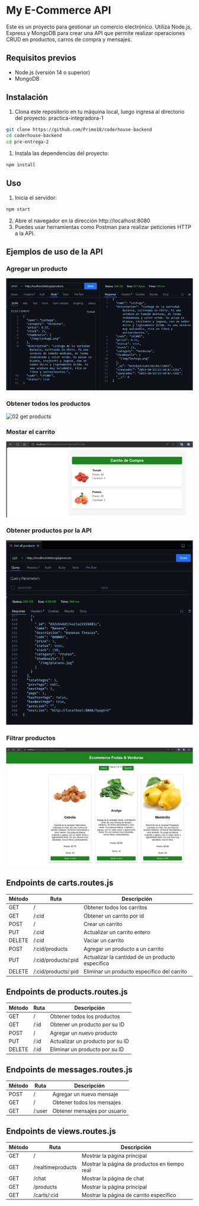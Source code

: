 # My E-Commerce API

Este es un proyecto para gestionar un comercio electrónico. Utiliza Node.js, Express y MongoDB para crear una API que permite realizar operaciones CRUD en productos, carros de compra y mensajes.

## Requisitos previos

- Node.js (versión 14 o superior)
- MongoDB

## Instalación

1. Clona este repositorio en tu máquina local, luego ingresa al directorio del proyecto: practica-integradora-1

```bash
git clone https://github.com/Primo18/coderhouse-backend
cd coderhouse-backend
cd pre-entrega-2
```

1. Instala las dependencias del proyecto:

```bash
npm install
```

## Uso

1. Inicia el servidor:

```bash
npm start
```

2. Abre el navegador en la dirección http://localhost:8080
3. Puedes usar herramientas como Postman para realizar peticiones HTTP a la API.

## Ejemplos de uso de la API 

### Agregar un producto
![01  add product](img/01.%20add%20product.png)
### Obtener todos los productos
![02  get products](img/02.%20get%20products.png)
### Mostar el carrito
![03  cart](img/03.%20cart.png)
### Obtener productos por la API
![04  products API](img/04.%20products%20API.png)
### Filtrar productos 
![05  filtro productos](img/05.%20filtro%20productos.png)


## Endpoints de carts.routes.js

| Método | Ruta                | Descripción                                      |
| ------ | ------------------- | ------------------------------------------------ |
| GET    | /                   | Obtener todos los carritos                       |
| GET    | /:cid               | Obtener un carrito por id                        |
| POST   | /                   | Crear un carrito                                 |
| PUT    | /:cid               | Actualizar un carrito entero                     |
| DELETE | /:cid               | Vaciar un carrito                                |
| POST   | /:cid/products      | Agregar un producto a un carrito                 |
| PUT    | /:cid/products/:pid | Actualizar la cantidad de un producto específico |
| DELETE | /:cid/products/:pid | Eliminar un producto específico del carrito      |

## Endpoints de products.routes.js

| Método | Ruta | Descripción                      |
| ------ | ---- | -------------------------------- |
| GET    | /    | Obtener todos los productos      |
| GET    | /:id | Obtener un producto por su ID    |
| POST   | /    | Agregar un nuevo producto        |
| PUT    | /:id | Actualizar un producto por su ID |
| DELETE | /:id | Eliminar un producto por su ID   |

## Endpoints de messages.routes.js

| Método | Ruta   | Descripción                  |
| ------ | ------ | ---------------------------- |
| POST   | /      | Agregar un nuevo mensaje     |
| GET    | /      | Obtener todos los mensajes   |
| GET    | /:user | Obtener mensajes por usuario |


## Endpoints de views.routes.js

| Método | Ruta              | Descripción                                   |
| ------ | ----------------- | --------------------------------------------- |
| GET    | /                 | Mostrar la página principal                   |
| GET    | /realtimeproducts | Mostrar la página de productos en tiempo real |
| GET    | /chat             | Mostrar la página de chat                     |
| GET    | /products         | Mostrar la página principal                   |
| GET    | /carts/:cid       | Mostrar la página de carrito específico       |
